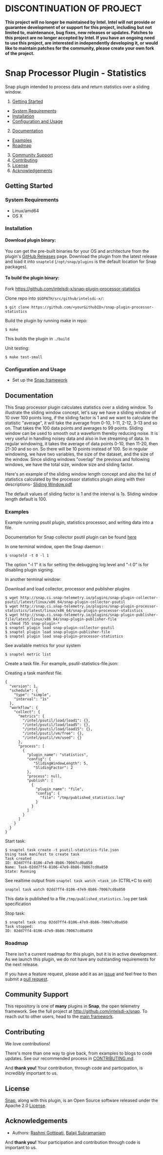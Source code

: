 
# DISCONTINUATION OF PROJECT 

**This project will no longer be maintained by Intel.  Intel will not provide or guarantee development of or support for this project, including but not limited to, maintenance, bug fixes, new releases or updates.  Patches to this project are no longer accepted by Intel. If you have an ongoing need to use this project, are interested in independently developing it, or would like to maintain patches for the community, please create your own fork of the project.**


# Snap Processor Plugin - Statistics
Snap plugin intended to process data and return statistics over a sliding window.

1. [Getting Started](#getting-started)
  * [System Requirements](#system-requirements)
  * [Installation](#installation)
  * [Configuration and Usage](#configuration-and-usage)
2. [Documentation](#documentation)
  * [Examples](#examples)
  * [Roadmap](#roadmap)
3. [Community Support](#community-support)
4. [Contributing](#contributing)
5. [License](#license)
6. [Acknowledgements](#acknowledgements)


## Getting Started
### System Requirements
* Linux/amd64
* OS X

### Installation
#### Download plugin binary: 

You can get the pre-built binaries for your OS and architecture from the plugin's [GitHub Releases](https://github.com/intelsdi-x/snap-plugin-processor-statistics/releases) page. Download the plugin from the latest release and load it into `snapteld` (`/opt/snap/plugins` is the default location for Snap packages).

#### To build the plugin binary:
Fork https://github.com/intelsdi-x/snap-plugin-processor-statistics

Clone repo into `$GOPATH/src/github/intelsdi-x/`:
```
$ git clone https://github.com/<yourGithubID>/snap-plugin-processor-statistics
```
Build the plugin by running make in repo:
```
$ make
```
This builds the plugin in `./build`

Unit testing:
```
$ make test-small
```

### Configuration and Usage
* Set up the [Snap framework](https://github.com/intelsdi-x/snap#getting-started)

## Documentation
This Snap processor plugin calculates statistics over a sliding window. To illustrate the sliding window concept, let's say we have a sliding window of 10 over 100 points long, if the sliding factor is 1 and we want to calculate the statistic "average", it will take the average from 0-10, 1-11, 2-12, 3-13 and so on. That takes the 100 data points and averages to 99 points.
Sliding window can be used to smooth out a waveform thereby reducing noise. It is very useful in handling noisey data and also in live streaming of data.
In regular windowing, it takes the average of data points 0-10, then 11-20, then 21-30 and so on. So there will be 10 points instead of 100.
So in regular windowing, we have two variables, the size of the dataset, and the size of the window. Since sliding windows "overlap" the previous and following windows, we have the total size, window size and sliding factor.  		

Here's an example of the sliding window length concept and also the list of statistics calculated by the processor statistics plugin along with their descriptions-
[Sliding Window.pdf](https://github.com/intelsdi-x/snap-plugin-processor-statistics/files/599298/Sliding.Window.pdf)

The default values of sliding factor is 1 and the interval is 1s. Sliding window length default is 100.		
		 
### Examples
Example running psutil plugin, statistics processor, and writing data into a file.

Documentation for Snap collector psutil plugin can be found [here](https://github.com/intelsdi-x/snap-plugin-collector-psutil)

In one terminal window, open the Snap daemon :
```
$ snapteld -t 0 -l 1
```
The option "-l 1" it is for setting the debugging log level and "-t 0" is for disabling plugin signing.

In another terminal window:

Download and load collector, processor and publisher plugins
```
$ wget http://snap.ci.snap-telemetry.io/plugins/snap-plugin-collector-psutil/latest/linux/x86_64/snap-plugin-collector-psutil
$ wget http://snap.ci.snap-telemetry.io/plugins/snap-plugin-processor-statistics/latest/linux/x86_64/snap-plugin-processor-statistics
$ wget http://snap.ci.snap-telemetry.io/plugins/snap-plugin-publisher-file/latest/linux/x86_64/snap-plugin-publisher-file
$ chmod 755 snap-plugin-*
$ snaptel plugin load snap-plugin-collector-psutil
$ snaptel plugin load snap-plugin-publisher-file
$ snaptel plugin load snap-plugin-processor-statistics
```

See available metrics for your system
```
$ snaptel metric list
```

Create a task file. For example, psutil-statistics-file.json:

Creating a task manifest file. 
```
{
  "version": 1,
  "schedule": {
    "type": "simple",
    "interval": "1s"
  },
  "workflow": {
    "collect": {
      "metrics": {
        "/intel/psutil/load/load1": {},
        "/intel/psutil/load/load5": {},
        "/intel/psutil/load/load15": {},
        "/intel/psutil/vm/free": {},
        "/intel/psutil/vm/used": {}
      },
      "process": [
        {
          "plugin_name": "statistics",
          "config": {
             "SlidingWindowLength": 5,
             "SlidingFactor": 2
          },
          "process": null,
          "publish": [
            {
              "plugin_name": "file",
              "config": {
                "file": "/tmp/published_statistics.log"
              }
            }
          ]
        }
      ]
    }
  }
}
```

Start task:
```
$ snaptel task create -t psutil-statistics-file.json
Using task manifest to create task
Task created
ID: 02dd7ff4-8106-47e9-8b86-70067cd0a850
Name: Task-02dd7ff4-8106-47e9-8b86-70067cd0a850
State: Running
```

See realtime output from `snaptel task watch <task_id>` (CTRL+C to exit)
```
snaptel task watch 02dd7ff4-8106-47e9-8b86-70067cd0a850
```

This data is published to a file `/tmp/published_statistics.log` per task specification

Stop task:
```
$ snaptel task stop 02dd7ff4-8106-47e9-8b86-70067cd0a850
Task stopped:
ID: 02dd7ff4-8106-47e9-8b86-70067cd0a850
```

### Roadmap
There isn't a current roadmap for this plugin, but it is in active development. As we launch this plugin, we do not have any outstanding requirements for the next release.

If you have a feature request, please add it as an [issue](https://github.com/intelsdi-x/snap-plugin-processor-statistics/issues) and feel free to then submit a [pull request](https://github.com/intelsdi-x/snap-plugin-processor-statistics/pulls).

## Community Support
This repository is one of **many** plugins in **Snap**, the open telemetry framework. See the full project at http://github.com/intelsdi-x/snap. To reach out to other users, head to the [main framework](https://github.com/intelsdi-x/snap#community-support).

## Contributing
We love contributions!

There's more than one way to give back, from examples to blogs to code updates. See our recommended process in [CONTRIBUTING.md](CONTRIBUTING.md).

And **thank you!** Your contribution, through code and participation, is incredibly important to us.

## License
[Snap](http://github.com/intelsdi-x/snap), along with this plugin, is an Open Source software released under the Apache 2.0 [License](LICENSE).

## Acknowledgements

* Authors: [Rashmi Gottipati](https://github.com/rashmigottipati),
           [Balaji Subramaniam](https://github.com/balajismaniam)

And **thank you!** Your participation and contribution through code is important to us.
